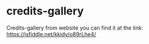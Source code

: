 # credits-gallery
Credits-gallery from website
you can find it at the link: https://jsfiddle.net/kkidy/o89rLhe4/
